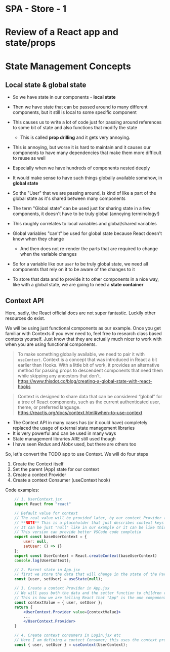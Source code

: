 # SPA - Store - 1

# Review of a React app and state/props

# State Management Concepts

## Local state & global state

- So we have state in our components - **local state**
- Then we have state that can be passed around to many different components, but it still is local to some specific component
- This causes us to write a lot of code just for passing around references to some bit of state and also functions that modify the state
    - This is called **prop drilling** and it gets very annoying.
- This is annoying, but worse it is hard to maintain and it causes our components to have many dependencies that make them more difficult to reuse as well
- Especially when we have hundreds of components nested deeply
- It would make sense to have such things globally available somehow, in **global state**

- So the "User" that we are passing around, is kind of like a part of the global state as it's shared between many components
- The term "Global state" can be used just for sharing state in a few components, it doesn't have to be truly global (annoying terminology!)
- This roughly correlates to local variables and global/shared variables

- Global variables "can't" be used for global state because React doesn't know when they change
    - And then does not re-render the parts that are required to change when the variable changes

- So for a variable like our `user` to be truly global state, we need all components that rely on it to be aware of the changes to it

- To store that data and to provide it to other components in a nice way, like with a global state, we are going to need a **state container**

## Context API

Here, sadly, the React official docs are not super fantastic. Luckily other resources do exist.

We will be using just functional components as our example. Once you get familiar with Contexts if you ever need to, feel free to research class based contexts yourself. Just know that they are actually much nicer to work with when you are using functional components.

> To make something globally available, we need to pair it with `useContext`. Context is a concept that was introduced in React a bit earlier than Hooks. With a little bit of work, it provides an alternative method for passing props to descendent components that need them while skipping any ancestors that don't.
> https://www.thisdot.co/blog/creating-a-global-state-with-react-hooks

> Context is designed to share data that can be considered “global” for a tree of React components, such as the current authenticated user, theme, or preferred language.
> https://reactjs.org/docs/context.html#when-to-use-context

- The Context API in many cases has (or it could have) completely replaced the usage of external state management libraries
- It is very powerful and can be used in many ways
- State management libraries ARE still used though
- I have seen *Redux* and *Mobx* used, but there are others too

So, let's convert the TODO app to use Context.
We will do four steps
1. Create the Context itself
2. Set the parent (App) state for our context
3. Create a context Provider
4. Create a context Consumer (useContext hook)

Code examples:

```jsx
    // 1. UserContext.jsx
    import React from "react"

    // Default value for context
    // The real value will be provided later, by our context Provider (App.jsx)
    // **NOTE** This is a placeholder that just describes context keys and values
    // It can be just "null" like in our example or it can be like this minimalist version
    // This version can provide better VSCode code completio
    export const baseUserContext = {
        user: null,
        setUser: () => {}
    };
    export const UserContext = React.createContext(baseUserContext)
    console.log(UserContext);
```

```jsx
    // 2. Parent state in App.jsx
    // first we store the data that will change in the state of the Parent
    const [user, setUser] = useState(null);
```

```jsx
    // 3. Create a context Provider in App.jsx
    // We will pass both the data and the setter function to children via context
    // This is how we are telling React that "App" is the one component that is providing the state storage and the default value for the context
    const contextValue = { user, setUser };
    return {
        <UserContext.Provider value={contextValue}>
        ...
        </UserContext.Provider>
    }
```

```jsx
    // 4. Create context consumers in Login.jsx etc
    // Here I am defining a contect Consumer; this uses the context provided somewhere above this in the component tree
    const { user, setUser } = useContext(UserContext);
```